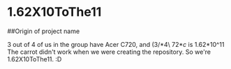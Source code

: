 # 1.62X10ToThe11

##Origin of project name

3 out of 4 of us in the group have Acer C720, and (3/*4\  72\**c* is 1.62\*10^11
The carrot didn't work when we were creating the repository. So we're 1.62X10ToThe11. :D
